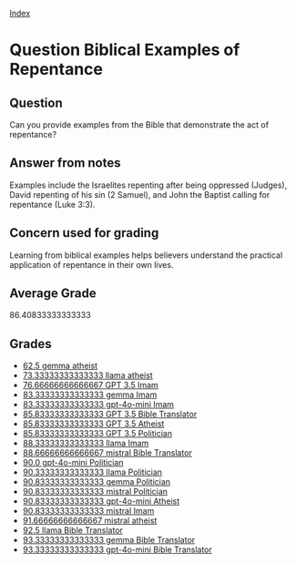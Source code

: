 
[Index](../../index.md)
# Question Biblical Examples of Repentance
## Question
Can you provide examples from the Bible that demonstrate the act of repentance?

## Answer from notes
Examples include the Israelites repenting after being oppressed (Judges), David repenting of his sin (2 Samuel), and John the Baptist calling for repentance (Luke 3:3).

## Concern used for grading
Learning from biblical examples helps believers understand the practical application of repentance in their own lives.

## Average Grade
86.40833333333333

## Grades
 * [62.5 gemma atheist](../answers/gemma_atheist/Biblical_Examples_of_Repentance.md)
 * [73.33333333333333 llama atheist](../answers/llama_atheist/Biblical_Examples_of_Repentance.md)
 * [76.66666666666667 GPT 3.5 Imam](../answers/GPT_3.5_Imam/Biblical_Examples_of_Repentance.md)
 * [83.33333333333333 gemma Imam](../answers/gemma_Imam/Biblical_Examples_of_Repentance.md)
 * [83.33333333333333 gpt-4o-mini Imam](../answers/gpt-4o-mini_Imam/Biblical_Examples_of_Repentance.md)
 * [85.83333333333333 GPT 3.5 Bible Translator](../answers/GPT_3.5_Bible_Translator/Biblical_Examples_of_Repentance.md)
 * [85.83333333333333 GPT 3.5 Atheist](../answers/GPT_3.5_Atheist/Biblical_Examples_of_Repentance.md)
 * [85.83333333333333 GPT 3.5 Politician](../answers/GPT_3.5_Politician/Biblical_Examples_of_Repentance.md)
 * [88.33333333333333 llama Imam](../answers/llama_Imam/Biblical_Examples_of_Repentance.md)
 * [88.66666666666667 mistral Bible Translator](../answers/mistral_Bible_Translator/Biblical_Examples_of_Repentance.md)
 * [90.0 gpt-4o-mini Politician](../answers/gpt-4o-mini_Politician/Biblical_Examples_of_Repentance.md)
 * [90.33333333333333 llama Politician](../answers/llama_Politician/Biblical_Examples_of_Repentance.md)
 * [90.83333333333333 gemma Politician](../answers/gemma_Politician/Biblical_Examples_of_Repentance.md)
 * [90.83333333333333 mistral Politician](../answers/mistral_Politician/Biblical_Examples_of_Repentance.md)
 * [90.83333333333333 gpt-4o-mini Atheist](../answers/gpt-4o-mini_Atheist/Biblical_Examples_of_Repentance.md)
 * [90.83333333333333 mistral Imam](../answers/mistral_Imam/Biblical_Examples_of_Repentance.md)
 * [91.66666666666667 mistral atheist](../answers/mistral_atheist/Biblical_Examples_of_Repentance.md)
 * [92.5 llama Bible Translator](../answers/llama_Bible_Translator/Biblical_Examples_of_Repentance.md)
 * [93.33333333333333 gemma Bible Translator](../answers/gemma_Bible_Translator/Biblical_Examples_of_Repentance.md)
 * [93.33333333333333 gpt-4o-mini Bible Translator](../answers/gpt-4o-mini_Bible_Translator/Biblical_Examples_of_Repentance.md)
